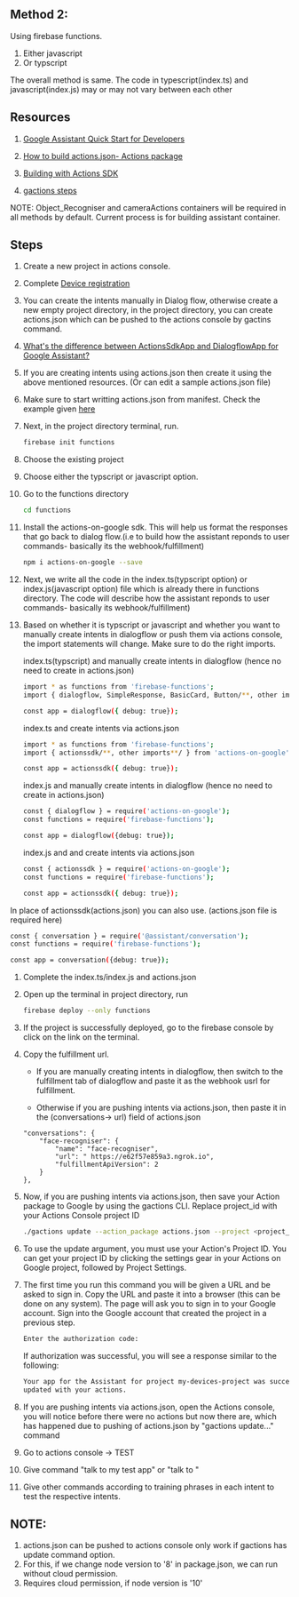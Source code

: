 ## Method 2: 
Using firebase functions.
  1. Either javascript
  1. Or typscript
  
 The overall method is same. The code in typescript(index.ts) and javascript(index.js) may or may not vary between each other

## Resources
1. [Google Assistant Quick Start for Developers](https://www.youtube.com/watch?v=WZY_in9oAjA)

1. [How to build actions.json- Actions package](https://developers.google.com/assistant/conversational/df-asdk/reference/action-package/rest/Shared.Types/ActionPackage)

1. [Building with Actions SDK](https://developers.google.com/assistant/conversational/df-asdk/actions-sdk/define-actions)

1. [gactions steps](https://developers.google.com/assistant/conversational/df-asdk/actions-sdk/gactions-cli)

NOTE: Object_Recogniser and cameraActions containers will be required in all methods by default. Current process is for building assistant container.

## Steps

1. Create a new project in actions console.

1. Complete [Device registration](https://developers.google.com/assistant/sdk/guides/service/python)

1. You can create the intents manually in Dialog flow, otherwise create a new empty project directory, in the project directory, you can create actions.json which can be pushed to the actions console by gactins command.

1. [What's the difference between ActionsSdkApp and DialogflowApp for Google Assistant?](https://stackoverflow.com/questions/47876438/whats-the-difference-between-actionssdkapp-and-dialogflowapp-for-google-assista/47876688)

1. If you are creating intents using actions.json then create it using the above mentioned resources. (Or can edit a sample actions.json file)

1. Make sure to start writting actions.json from manifest. Check the example given [here](https://developers.google.com/assistant/sdk/guides/service/python/extend/custom-actions)

1. Next, in the project directory terminal, run.
   ```bash
   firebase init functions
   ```
1. Choose the existing project

1. Choose either the typscript or javascript option.

1. Go to the functions directory
    ```bash
    cd functions
    ```
1. Install the actions-on-google sdk. This will help us format the responses that go back to dialog flow.(i.e to build how the assistant reponds to user commands- basically its the webhook/fulfillment)
   ```bash
   npm i actions-on-google --save
   ```
1. Next, we write all the code in the index.ts(typscript option) or index.js(javascript option) file which is already there in functions directory. The code will describe how the assistant reponds to user commands- basically its webhook/fulfillment)
   
1. Based on whether it is typscript or javascript and whether you want to manually create intents in dialogflow or push them via actions console, the import statements will change. Make sure to do the right imports.
   
   index.ts(typscript) and manually create intents in dialogflow (hence no need to create in actions.json)
   ```bash
   import * as functions from 'firebase-functions';
   import { dialogflow, SimpleResponse, BasicCard, Button/**, other imports**/ } from 'actions-on-google';
   
   const app = dialogflow({ debug: true});
   ```
   
   index.ts and create intents via actions.json
   ```bash
   import * as functions from 'firebase-functions';
   import { actionssdk/**, other imports**/ } from 'actions-on-google';
   
   const app = actionssdk({ debug: true});
   ```
   
   index.js and manually create intents in dialogflow (hence no need to create in actions.json)
   ```bash
   const { dialogflow } = require('actions-on-google');
   const functions = require('firebase-functions');
   
   const app = dialogflow({debug: true});
   ```

   index.js and and create intents via actions.json
   ```bash
   const { actionssdk } = require('actions-on-google');
   const functions = require('firebase-functions');
   
   const app = actionssdk({ debug: true});
   ```
In place of actionssdk(actions.json) you can also use. (actions.json file is required here)
   ```bash
   const { conversation } = require('@assistant/conversation');
   const functions = require('firebase-functions');

   const app = conversation({debug: true});
   ```
1. Complete the index.ts/index.js and actions.json

1. Open up the terminal in project directory, run
   ```bash
   firebase deploy --only functions
   ```
1. If the project is successfully deployed, go to the firebase console by click on the link on the terminal.

1. Copy the fulfillment url.

      * If you are manually creating intents in dialogflow, then switch to the fulfillment tab of dialogflow and paste it as the webhook usrl for fulfillment.

      * Otherwise if you are pushing intents via actions.json, then paste it in the (conversations-> url) field of actions.json

      ```
      "conversations": {
          "face-recogniser": {
              "name": "face-recogniser",
              "url": " https://e62f57e859a3.ngrok.io",
              "fulfillmentApiVersion": 2
          }
      },
      ```
1. Now, if you are pushing intents via actions.json, then save your Action package to Google by using the gactions CLI. Replace project_id with your Actions Console project ID

     ```bash
     ./gactions update --action_package actions.json --project <project_id>
     ```
1. To use the update argument, you must use your Action's Project ID. You can get your project ID by clicking the settings gear in your Actions on Google project, followed by Project Settings.

1. The first time you run this command you will be given a URL and be asked to sign in. Copy the URL and paste it into a browser (this can be done on any system). The page will ask you to sign in to your Google account. Sign into the Google account that created the project in a previous step.

   ```bash
   Enter the authorization code:
   ```
   If authorization was successful, you will see a response similar to the following:
   ```bash
   Your app for the Assistant for project my-devices-project was successfully
   updated with your actions.
   ```
1. If you are pushing intents via actions.json, open the Actions console, you will notice before there were no actions but now there are, which has happened due to pushing of actions.json by "gactions update..." command
   
1. Go to actions console -> TEST

1. Give command "talk to my test app" or "talk to <invocation name>"

1. Give other commands according to training phrases in each intent to test the respective intents.


## NOTE: 
1. actions.json can be pushed to actions console only work if gactions has update command option.
1. For this, if we change node version to '8' in package.json, we can run without cloud permission.
1. Requires cloud permission, if node version is '10'
